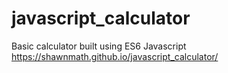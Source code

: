# javascript_calculator
Basic calculator built using ES6 Javascript  
https://shawnmath.github.io/javascript_calculator/
